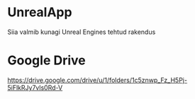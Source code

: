 # UnrealApp
Siia valmib kunagi Unreal Engines tehtud rakendus

# Google Drive
https://drive.google.com/drive/u/1/folders/1c5znwp_Fz_H5Pj-5iFlkRJy7vls0Rd-V
